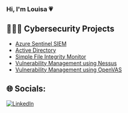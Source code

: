 ### Hi, I'm Louisa 💗

## 👩🏻‍💻 Cybersecurity Projects
- [Azure Sentinel SIEM](https://github.com/louisaarocha/Azure-Sentinel-SIEM)
- [Active Directory](https://github.com/louisaarocha/AD-Homelab-VirtualBox)
- [Simple File Integrity Monitor](https://github.com/louisaarocha/FIM)
- [Vulnerability Management using Nessus ](https://github.com/louisaarocha/Nessus-Vulnerability-Management)
- [Vulnerability Management using OpenVAS ](https://github.com/louisaarocha/OpenVAS-Vulnerability-Management)

## 🌐 Socials:
[![LinkedIn](https://img.shields.io/badge/LinkedIn-%230077B5.svg?logo=linkedin&logoColor=white)](https://www.linkedin.com/in/louisaarocha/) 


<!-- Proudly created with GPRM ( https://gprm.itsvg.in ) -->
